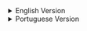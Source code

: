 <details>
  <summary>English Version</summary>
  <p>This is the English version of the documentation.</p>

# 🖥️ ABOUT Born2beroot

This system administration project focuses on setting up a secure virtual machine. It covers key topics such as virtualization, partitioning, LVM, command-line tools, SSH, and system security measures like sudo, firewalls, and password policies. The project repository includes a script for automated tasks and the virtual machine signature.

### - 💡 Acknowledgments and Born2beroot project tutorial 🖥

I was able to complete this project by following the [gemartin99's Born2beroot-Tutorial](https://github.com/gemartin99/Born2beroot-Tutorial/blob/main/README_EN.md).

## Debian Version
In my project I used Debian 12.8.0 If you want to use the same version, follow the download link: https://cdimage.debian.org/cdimage/release/12.8.0/amd64/iso-cd/debian-12.8.0-amd64-netinst.iso


## Last Checks
Before submitting the project, we performed some checks to ensure everything was set up correctly. These checks included verifying the Linux release, checking the partitions, verifying sudo installation, checking the hostname, checking password policies, checking UFW and SSH status, checking sudo logs, and verifying user group memberships.

```bash
lsb_release -a || cat /etc/os-release
lsblk
dpkg -l | grep sudo
hostnamectl
sudo chage -l username
sudo ufw status numbered
sudo systemctl status ssh
cd /var/log/sudo/sudo.log && cat sudo.log
getent group sudo
getent group user42
cd /usr/local/bin && bash monitoring.sh
```

After that we will turn off the VM, take a snapshot to keep the instance and generate a signature.txt get with the shasum of vdi.

```bash
sudo shutdown now
shasum born2beroot.vdi
cat > signature.txt
```
# ⚙️ How to Test Born2beroot ✅

## Checklist and commands during the evaluation
- [ ] Check if sha1sum of vdi file is equal to signature.txt ```shasum born2beroot.vdi```
- [ ] Check linux release `lsb_release -a || cat /etc/os-release`
- [ ] Check the partitions `lsblk`
- [ ] Check if sudo in on `dpkg -l | grep sudo`
- [ ] Check the hostname `hostnamectl`
- [ ] Check the password policy `sudo chage -l username`
- [ ] Check UFW `sudo ufw status numbered`
- [ ] Check SSH `sudo systemctl status ssh`
- [ ] Check sudo log `cd /var/log/sudo/` then `cat sudo.log`
- [ ] Check if user is on sudo `getent group sudo`
- [ ] Check if user is on user42 `getent group user42`
- [ ] Run monitoring `cd /usr/local/bin` then `bash monitoring.sh`
- [ ] Create a new user `sudo adduser username`
- [ ] Check the username `cd /etc/passwd | grep username`
- [ ] Create a new group `sudo groupadd evaluating`
- [ ] Add the user to new group `sudo adduser username evaluating`
- [ ] Add the user to sudo `sudo adduser username sudo`
- [ ] Check the changes `getent group evaluating` and `getent group evaluating`
- [ ] Change the hostname `sudo hostnamectl set-hostname newname` && `sudo nano /etc/hosts`
- [ ] reboot, see and see the change `sudo reboot` then `hostnamectl`
- [ ] Restore the original hostname `sudo hostnamectl set-hostname oldname` && `sudo nano /etc/hosts`
- [ ] Add the 8080 port `sudo ufw allow 8080`
- [ ] See the changes `sudo ufw status numbered`
- [ ] Delete the port added `sudo ufw delete 1-9`
- [ ] Check the ip address `sudo ip address`
- [ ] Connect to new user `ssh new_user@hostip.0.0.0 -p 4242`
- [ ] Try to connect to root (Must be fail) `ssh root@hostip.0.0.0 -p 4242` 
- [ ] Change time to 1min `sudo crontab -u root -e `


## - Born2beroot Evaluation commands

[gemartin99's Born2beroot Evaluation commands](https://github.com/gemartin99/Born2beroot-Tutorial/blob/main/README_EN.md#9-2-evaluation-commands-%EF%B8%8F).


## - Born2beroot Correction sheet

[gemartin99's Born2beroot Correction sheet](https://github.com/gemartin99/Born2beroot-Tutorial/blob/main/README_EN.md#9--correction-sheet-).



# Born2beroot Tester ✅

<img width="440" alt="Screen Shot 2023-03-09 at 3 40 54 AM" src="https://user-images.githubusercontent.com/66915274/223902066-f2f6a059-9df8-4e32-a92a-14c43ff8fb0f.png">

## How to use 🛠

In order to clone the repository and use the script we will have to install git on our virtual machine. We update the list of packages on the system.


```sudo apt-get update```

Once we have updated, we install the git package with the following command.

```sudo apt-get install git```

Clone this repository in your Debian virtual machine.

```git clone https://github.com/gemartin99/Born2beroot-Tester.git```

Access to the repository.

```cd Born2beroot-Tester/```

Run the script.

```bash Test.sh```


## Questions

### What is a VM and why is it important?
A VM is a virtual machine that allows multiple machines and operating systems to be installed on a single computer. It is important for conducting different tests on both hardware and software.

### What is the difference between CentOS and Debian?
Debian is more user-friendly, while CentOS is more focused on enterprise usage.

### Why did you choose Debian?
I followed the instructions from the recommended system PDF.

### What are Apt, Aptitude, and Apparmor?
Apt and aptitude are advanced package tools for installing and managing programs. Apt only does exactly what is passed on the command line, while aptitude has better autonomous management. Apparmor protects the system by creating security profiles for each program, restricting access to unused system resources.

### What is LVM?
LVM dynamically manages partitions by creating a group for partitions, allocating space dynamically, and avoiding the need for physical disk formatting when reallocating space.

### What is UFW?
UFW allows for simple configuration of the firewall.

### What is SSH?
SSH is a communication encryption technique between host and client. The communication is protected on both ends.

### What is Cron?
Cron allows for scheduling of programs or scripts to run at a specific time.
</details>

<details>
  <summary>Portuguese Version</summary>
  <p>Esta é a versão em Português da documentação.</p>
  
# 🖥️ SOBRE O Born2beroot

Este projeto de administração de sistemas centra-se na configuração de uma máquina virtual segura. Abrange tópicos importantes como virtualização, particionamento, LVM, ferramentas de linha de comando, SSH e medidas de segurança do sistema como sudo, firewalls e políticas de senha. O repositório do projeto inclui um script para tarefas automatizadas e a assinatura da máquina virtual.

### 💡 Agradecimentos e tutorial do projeto Born2beroot 🖥

Consegui completar este projeto seguindo o [gemartin99's Born2beroot-Tutorial](https://github.com/gemartin99/Born2beroot-Tutorial/blob/main/README_EN.md).

## Versão Debian
No meu projeto usei a Debian 12.8.0 Se quiserem usar a mesma versão, sigam o link de download: https://cdimage.debian.org/cdimage/release/12.8.0/amd64/iso-cd/debian-12.8.0-amd64-netinst.iso


## Últimas verificações
Antes de submeter o projeto, fizemos algumas verificações para garantir que tudo estava configurado corretamente. Estas verificações incluíram verificar a versão do Linux, verificar as partições, verificar a instalação do sudo, verificar o nome do host, verificar as políticas de senha, verificar o estado do UFW e do SSH, verificar os logs do sudo e verificar os membros dos grupos de utilizadores.

```bash
lsb_release -a || cat /etc/os-release
lsblk
dpkg -l | grep sudo
hostnamectl
sudo chage -l username
sudo ufw status numbered
sudo systemctl status ssh
cd /var/log/sudo/sudo.log && cat sudo.log
getent group sudo
getent group user42
cd /usr/local/bin && bash monitoring.sh
```

Depois disso vamos desligar a VM, tirar um snapshot para manter a instância e gerar um signature.txt get com o shasum do vdi.

```bash
sudo shutdown now
shasum born2beroot.vdi
cat > signature.txt
```
# ⚙️ Como testar o Born2beroot ✅

## Lista de verificação e comandos durante a avaliação
- Verificar se o sha1sum do ficheiro vdi é igual a signature.txt ```shasum born2beroot.vdi```
- [ ] Verificar a versão do linux `lsb_release -a || cat /etc/os-release`
- [ ] Verificar as partições `lsblk`
- [ ] Verificar se o sudo está ativo `dpkg -l | grep sudo`
- [ ] Verificar o nome do host `hostnamectl`
- [ ] Verificar a política de senhas `sudo chage -l username`
- [ ] Verificar UFW `sudo ufw status numbered`
- [ ] Verificar SSH `sudo systemctl status ssh`
- [ ] Verificar log do sudo `cd /var/log/sudo/` then `cat sudo.log`
- [ ] Verificar se o utilizador está no sudo `getent group sudo`
- [ ] Verificar se o utilizador está em user42 `getent group user42`
- [ ] Executar monitorização `cd /usr/local/bin` then `bash monitoring.sh`
- [ ] Criar um novo utilizador `sudo adduser username`
- [ ] Verificar o nome de utilizador `cd /etc/passwd | grep username`
- [ ] Criar um novo grupo `sudo groupadd evaluating`
- [ ] Adicionar o utilizador ao novo grupo `sudo adduser username evaluating`
- [ ] Adicionar o utilizador ao sudo `sudo adduser username sudo`
- [ ] Verificar as alterações `getent group evaluating` e `getent group evaluating`
- [ ] Alterar o nome da máquina `sudo hostnamectl set-hostname newname` && `sudo nano /etc/hosts`
- [ ] reiniciar, ver e ver a mudança `sudo reboot` então `hostnamectl`
- [ ] Restaurar o hostname original `sudo hostnamectl set-hostname oldname` && `sudo nano /etc/hosts`
- [ ] Adicionar a porta 8080 `sudo ufw allow 8080`
- [ ] Ver as alterações `sudo ufw status numbered`
- [ ] Apagar a porta adicionada `sudo ufw delete 1-9`
- [ ] Verificar o endereço ip `sudo ip address`
- [ ] Conectar ao novo usuário `ssh new_user@hostip.0.0.0 -p 4242`
- [ ] Tentar conectar ao root (Deve falhar) `ssh root@hostip.0.0.0 -p 4242` 
- [ ] Alterar o tempo para 1min `sudo crontab -u root -e `


## - Born2beroot Comandos de avaliação

[comandos de avaliação do Born2beroot de gemartin99](https://github.com/gemartin99/Born2beroot-Tutorial/blob/main/README_EN.md#9-2-evaluation-commands-%EF%B8%8F).


## - Folha de correção do Born2beroot

[folha de correção do Born2beroot de gemartin99](https://github.com/gemartin99/Born2beroot-Tutorial/blob/main/README_EN.md#9--correction-sheet-).



# Born2beroot Tester ✅

<img width="440" alt="Screen Shot 2023-03-09 at 3 40 54 AM" src="https://user-images.githubusercontent.com/66915274/223902066-f2f6a059-9df8-4e32-a92a-14c43ff8fb0f.png">

## Como utilizar 🛠

Para clonar o repositório e usar o script, teremos que instalar o git em nossa máquina virtual. Atualizamos a lista de pacotes do sistema.


```sudo apt-get update```

Depois de atualizado, instalamos o pacote git com o seguinte comando.

```sudo apt-get install git```

Clone este repositório na sua máquina virtual Debian.

```git clone https://github.com/gemartin99/Born2beroot-Tester.git```

Acesso ao repositório.

```cd Born2beroot-Tester/```

Executar o script.

```bash Teste.sh```


## Perguntas

### O que é uma VM e por que ela é importante?
Uma VM é uma máquina virtual que permite que várias máquinas e sistemas operativos sejam instalados num único computador. Ela é importante para a realização de diferentes testes tanto de hardware quanto de software.

### Qual é a diferença entre CentOS e Debian?
O Debian é mais fácil de usar, enquanto o CentOS é mais focado no uso corporativo.

### Por que você escolheu o Debian?
Eu segui as instruções do PDF do sistema recomendado.

### O que são Apt, Aptitude e Apparmor?
Apt e aptitude são ferramentas avançadas de pacotes para instalar e gerenciar programas. O Apt só faz exatamente o que é passado na linha de comando, enquanto o aptitude tem uma melhor gestão autónoma. O Apparmor protege o sistema criando perfis de segurança para cada programa, restringindo o acesso a recursos não utilizados do sistema.

### O que é LVM?
O LVM gerencia dinamicamente as partições criando um grupo para as partições, alocando espaço dinamicamente e evitando a necessidade de formatação do disco físico ao realocar espaço.

### O que é UFW?
O UFW permite a configuração simples do firewall.

### O que é SSH?
O SSH é uma técnica de encriptação da comunicação entre o anfitrião e o cliente. A comunicação é protegida em ambas as extremidades.

### O que é o Cron?
O Cron permite o agendamento de programas ou scripts para serem executados em um horário específico.  
  
</details>